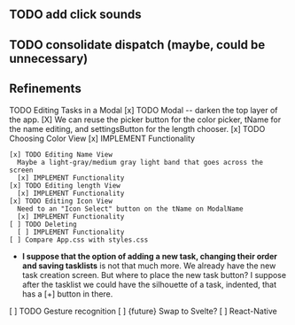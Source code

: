 ## TODO add click sounds
## TODO consolidate dispatch (maybe, could be unnecessary)

## Refinements

TODO Editing Tasks in a Modal
    [x] TODO Modal -- darken the top layer of the app. 
      [X] We can reuse the picker button for the color picker, tName for the name editing, and settingsButton for the length chooser.
    [x] TODO Choosing Color View
      [x] IMPLEMENT Functionality

    [x] TODO Editing Name View
      Maybe a light-gray/medium gray light band that goes across the screen
      [x] IMPLEMENT Functionality
    [x] TODO Editing length View
      [x] IMPLEMENT Functionality
    [x] TODO Editing Icon View
      Need to an "Icon Select" button on the tName on ModalName
      [x] IMPLEMENT Functionality
    [ ] TODO Deleting
      [ ] IMPLEMENT Functionality
    [ ] Compare App.css with styles.css

* **I suppose that the option of  adding a new task, changing their order and saving tasklists** is not that much more. We already have the new task creation screen. But where to place the new task button? I suppose after the tasklist we could have the silhouette of a task, indented, that has a [+] button in there.

[ ] TODO Gesture recognition
[ ] {future} Swap to Svelte?
[ ] React-Native
